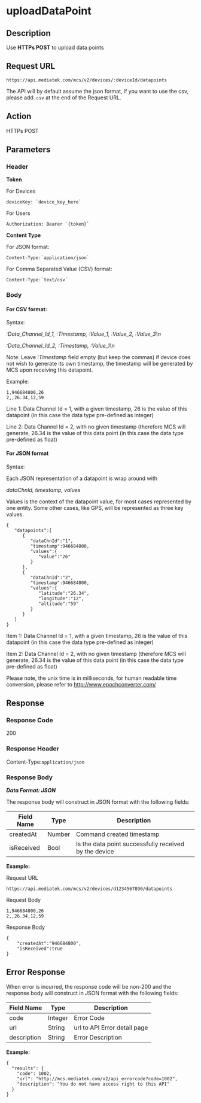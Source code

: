 # uploadDataPoint

## Description

Use **HTTPs POST** to upload data points

## Request URL

```
https://api.mediatek.com/mcs/v2/devices/:deviceId/datapoints

```

The API will by default assume the json format, if you want to use the csv, please add`.csv` at the end of the Request URL.

## Action
HTTPs POST

## Parameters

### Header

**Token**

For Devices

```
deviceKey: `device_key_here`
```
For Users
```
Authorization: Bearer `{token}`
```

**Content Type**

For JSON format:
```
Content-Type:`application/json`
```

For Comma Separated Value (CSV) format:
```
Content-Type:`text/csv`
```



### Body

#### For CSV format:

Syntax:

*:Data_Channel_Id_1, :Timestamp, :Value_1, :Value_2, :Value_3\n*

*:Data_Channel_Id_2, :Timestamp, :Value_1\n*


Note: Leave *:Timestamp* field empty (but keep the commas) if device does not wish to generate its own timestamp, the timestamp will be generated by MCS upon receiving this datapoint.

Example:
```
1,946684800,26
2,,26.34,12,59
```
Line 1: Data Channel Id = 1, with a given timestamp, 26 is the value of this datapoint (in this case the data type pre-defined as integer)

Line 2: Data Channel Id = 2, with no given timestamp (therefore MCS will generate, 26.34 is the value of this data point (in this case the data type pre-defined as float)


#### For JSON format

Syntax:

Each JSON representation of a datapoint is wrap around with

*dataChnId, timestamp, values*

Values is the context of the datapoint value, for most cases represented by one entity. Some other cases, like GPS, will be represented as three key values.


```
{
   "datapoints":[
      {
         "dataChnId":"1",
         "timestamp":946684800,
         "values":{
            "value":"26"
         }
      },
      {
         "dataChnId":"2",
         "timestamp":946684800,
         "values":{
            "latitude":"26.34",
            "longitude":"12",
            "altitude":"59"
         }
      }
   ]
}

```
Item 1: Data Channel Id = 1, with a given timestamp, 26 is the value of this datapoint (in this case the data type pre-defined as integer)

Item 2: Data Channel Id = 2, with no given timestamp (therefore MCS will generate, 26.34 is the value of this data point (in this case the data type pre-defined as float)

Please note, the unix time is in milliseconds, for human readable time conversion, please refer to http://www.epochconverter.com/

## Response

### Response Code
200

### Response Header

Content-Type:`application/json`
### Response Body

***Data Format: JSON***

The response body will construct in JSON format with the following fields:

| Field Name | Type |Description|
| --- | --- | --- |
| createdAt | Number | Command created timestamp |
| isReceived | Bool | Is the data point successfully received by the device |


**Example:**

Request URL
```
https://api.mediatek.com/mcs/v2/devices/d1234567890/datapoints
```

Request Body

```
1,946684800,26
2,,26.34,12,59
```

Response Body

```
{
    "createdAt":"946684800",
    "isReceived":true
}
```

## Error Response

When error is incurred, the response code will be non-200 and the response body will construct in JSON format with the following fields:

| Field Name | Type |Description|
| --- | --- | --- |
| code | Integer | Error Code |
| url | String | url to API Error detail page |
| description | String | Error Description |

**Example:**

```
{
  "results": {
    "code": 1002,
    "url": "http://mcs.mediatek.com/v2/api_errorcode?code=1002",
    "description": "You do not have access right to this API"
  }
}
```
